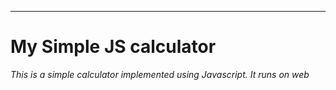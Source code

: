 ---
# My Simple JS calculator

*This is a simple calculator implemented using Javascript. It runs on web*

